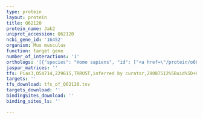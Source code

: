 ```yaml
---
type: protein
layout: protein
title: Q62120
protein_name: Jak2
uniprot_accession: Q62120
ncbi_gene_id: '16452'
organism: Mus musculus
function: target gene
number_of_interactions: '1'
orthologs: '[{"species": "Homo sapiens", "id": ["<a href=\"/protein/o60674\">O60674</a>"]}, {"species": "Rattus norvegicus", "id": ["<a href=\"/protein/q62689\">Q62689</a>"]}, {"species": "Drosophila melanogaster", "id": ["<a href=\"/protein/q24592\">Q24592</a>"]}]'
jaspar_matrices: ''
tfs: Pias3,O54714,229615,TRRUST,inferred by curator,29087512%5Buid%5D+OR+24486434%5Buid%5D,Yes
targets: ''
tfs_download: tfs_of_Q62120.tsv
targets_download: ''
bindingSites_download: ''
binding_sites_ls: ''

---
```

